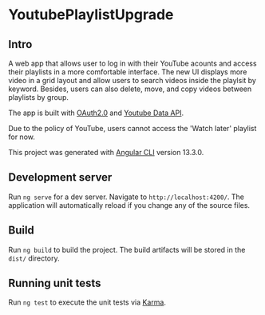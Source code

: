 # YoutubePlaylistUpgrade

## Intro

A web app that allows user to log in with their YouTube acounts and access their playlists in a more comfortable interface. The new UI displays more video in a grid layout and allow users to search videos inside the playlsit by keyword. Besides, users can also delete, move, and copy videos between playlists by group.

The app is built with [OAuth2.0](https://developers.google.com/identity/protocols/oauth2) and [Youtube Data API](https://developers.google.com/youtube/v3/docs/playlists/list). 

Due to the policy of YouTube, users cannot access the 'Watch later' playlist for now.

This project was generated with [Angular CLI](https://github.com/angular/angular-cli) version 13.3.0.

## Development server

Run `ng serve` for a dev server. Navigate to `http://localhost:4200/`. The application will automatically reload if you change any of the source files.

## Build

Run `ng build` to build the project. The build artifacts will be stored in the `dist/` directory.

## Running unit tests

Run `ng test` to execute the unit tests via [Karma](https://karma-runner.github.io).

